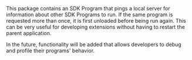 This package contains an SDK Program that pings a local server for
information about other SDK Programs to run. If the same program
is requested more than once, it is first unloaded before being run
again. This can be very useful for developing extensions without
having to restart the parent application.

In the future, functionality will be added that allows developers to
debug and profile their programs' behavior.
